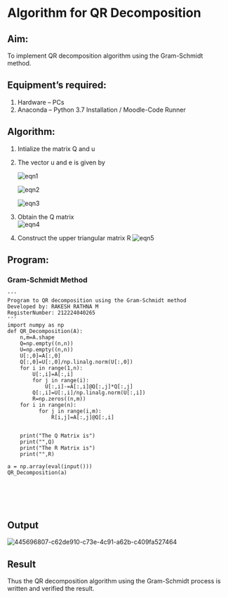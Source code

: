 # Algorithm for QR Decomposition
## Aim:
To implement QR decomposition algorithm using the Gram-Schmidt method.
## Equipment’s required:
1.	Hardware – PCs
2.	Anaconda – Python 3.7 Installation / Moodle-Code Runner
## Algorithm:
1.	Intialize the matrix Q and u
2.	The vector u and e is given by

    ![eqn1](./ex4.jpg)

    ![eqn2](./ex6.jpg)

    ![eqn3](./ex3.jpg)

3.	Obtain the Q matrix   
    ![eqn4](./ex1.jpg)
4.	Construct the upper triangular matrix R
    ![eqn5](./ex2.jpg)



## Program:
### Gram-Schmidt Method
```
'''
Program to QR decomposition using the Gram-Schmidt method
Developed by: RAKESH RATHNA M 
RegisterNumber: 212224040265
'''
import numpy as np
def QR_Decomposition(A):
    n,m=A.shape
    Q=np.empty((n,n))
    U=np.empty((n,n))
    U[:,0]=A[:,0]
    Q[:,0]=U[:,0]/np.linalg.norm(U[:,0])
    for i in range(1,n):
        U[:,i]=A[:,i]
        for j in range(i):
            U[:,i]-=A[:,i]@Q[:,j]*Q[:,j]
        Q[:,i]=U[:,i]/np.linalg.norm(U[:,i])
        R=np.zeros((n,m))
    for i in range(n):
          for j in range(i,m):
              R[i,j]=A[:,j]@Q[:,i]
  

    print("The Q Matrix is")
    print("",Q)
    print("The R Matrix is")
    print("",R)

a = np.array(eval(input()))
QR_Decomposition(a)






```

## Output

![445696807-c62de910-c73e-4c91-a62b-c409fa527464](https://github.com/user-attachments/assets/5d5655c2-83b1-4766-8ab0-51f303bf637b)


## Result
Thus the QR decomposition algorithm using the Gram-Schmidt process is written and verified the result.
